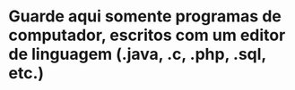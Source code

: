 # Guarde aqui somente programas de computador, escritos com um editor de linguagem (.java, .c, .php, .sql, etc.)